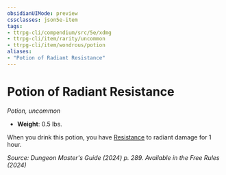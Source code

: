 ```yaml
---
obsidianUIMode: preview
cssclasses: json5e-item
tags:
- ttrpg-cli/compendium/src/5e/xdmg
- ttrpg-cli/item/rarity/uncommon
- ttrpg-cli/item/wondrous/potion
aliases: 
- "Potion of Radiant Resistance"
---
```

# Potion of Radiant Resistance
*Potion, uncommon*  


- **Weight**: 0.5 lbs.

When you drink this potion, you have [Resistance](Misc%20Files/CLI/rules/variant-rules/resistance-xphb.md) to radiant damage for 1 hour.

*Source: Dungeon Master's Guide (2024) p. 289. Available in the Free Rules (2024)*